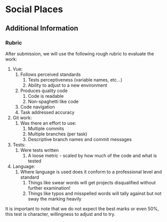 # Social Places

## Additional Information

### Rubric

After submission, we will use the following rough rubric to evaluate the work:

1. Vue:
    1. Follows perceived standards
        1. Tests perceptiveness (variable names, etc...)
        2. Ability to adjust to a new environment
    2. Produces quality code
        1. Code is readable
        2. Non-spaghetti like code
    3. Code navigation
    4. Task addressed accuracy
2. Git work:
    1. Was there an effort to use:
        1. Multiple commits
        2. Multiple branches (per task)
        3. Descriptive branch names and commit messages
3. Tests:
    1. Were tests written
        1. A loose metric - scaled by how much of the code and what is tested
4. Language:
    1. Where language is used does it conform to a professional level and standard
        1. Things like swear words will get projects disqualified without further examination!
        2. Things like typos and misspelled words will tally against but not sway the marking heavily

It is important to note that we do not expect the best marks or even 50%, this test is character, willingness to adjust and to try.
